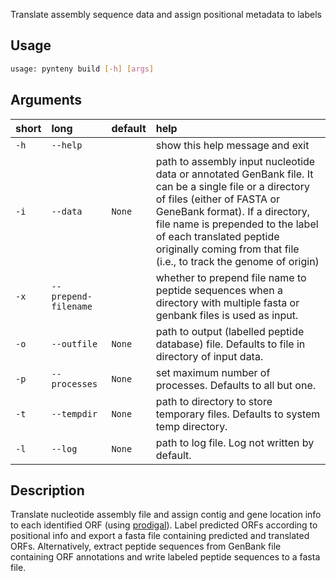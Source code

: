Translate assembly sequence data and assign positional metadata to labels

## Usage

```bash
usage: pynteny build [-h] [args] 

```
## Arguments

|short|long|default|help|
| :--- | :--- | :--- | :--- |
|`-h`|`--help`||show this help message and exit|
|`-i`|`--data`|`None`|path to assembly input nucleotide data or annotated GenBank file.  It can be a single file or a directory of files (either of FASTA or GeneBank format).  If a directory, file name is prepended to the label of each translated peptide  originally coming from that file (i.e., to track the genome of origin)|
|`-x`|`--prepend-filename`||whether to prepend file name to peptide sequences when a directory with multiple fasta or genbank files is used as input.|
|`-o`|`--outfile`|`None`|path to output (labelled peptide database) file. Defaults to  file in directory of input data.|
|`-p`|`--processes`|`None`|set maximum number of processes. Defaults to all but one.|
|`-t`|`--tempdir`|`None`|path to directory to store temporary files. Defaults to system temp directory.|
|`-l`|`--log`|`None`|path to log file. Log not written by default.|


## Description

Translate nucleotide assembly file and assign contig and gene location info 
to each identified ORF (using [prodigal](https://github.com/hyattpd/Prodigal)). Label predicted ORFs according to 
positional info and export a fasta file containing predicted and translated ORFs. 
Alternatively, extract peptide sequences from GenBank file containing ORF annotations 
and write labeled peptide sequences to a fasta file.